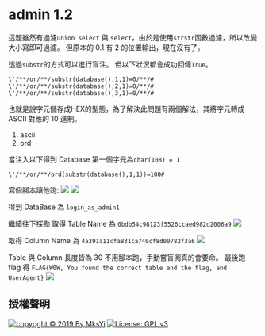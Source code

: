 admin 1.2
===

這題雖然有過濾`union select` 與 `select`，由於是使用`strstr`函數過濾，所以改變大小寫即可過濾。
但原本的 0.1 有 2 的位置輸出，現在沒有了。

透過`substr`的方式可以進行盲注。
但以下狀況都會成功回傳`True`。
```
\'/**/or/**/substr(database(),1,1)=0/**/#
\'/**/or/**/substr(database(),2,1)=0/**/#
\'/**/or/**/substr(database(),3,1)=0/**/#
```
也就是說字元儲存成HEX的型態，為了解決此問題有兩個解法，其將字元轉成 ASCII 對應的 10 進制。
1. ascii
2. ord

當注入以下得到 Database 第一個字元為`char(108) = 1`
```
\'/**/or/**/ord(substr(database(),1,1))=108#
```

寫個腳本讓他跑:
![](https://i.imgur.com/STui0rU.png)
![](https://i.imgur.com/AFEKsCj.png)

得到 DataBase 為 `login_as_admin1`

繼續往下探勘
取得 Table Name 為 `0bdb54c98123f5526ccaed982d2006a9`
![](https://i.imgur.com/Nmpsxm1.png)

取得 Column Name 為 `4a391a11cfa831ca740cf8d00782f3a6`
![](https://i.imgur.com/Hv38ngV.png)

Table 與 Column 長度皆為 30 不用腳本跑，手動嘗盲測真的會要命。
最後跑 flag 得 
`FLAG{W0W, You found the correct table and the flag, and UserAgent}`
![](https://i.imgur.com/z59O30L.png)

## 授權聲明
[![copyright © 2019 By MksYi](https://img.shields.io/badge/copyright%20©-%202019%20By%20MksYi-blue.svg)](https://mks.tw/)
[![License: GPL v3](https://img.shields.io/badge/License-GPL%20v3-blue.svg)](https://www.gnu.org/licenses/gpl-3.0)